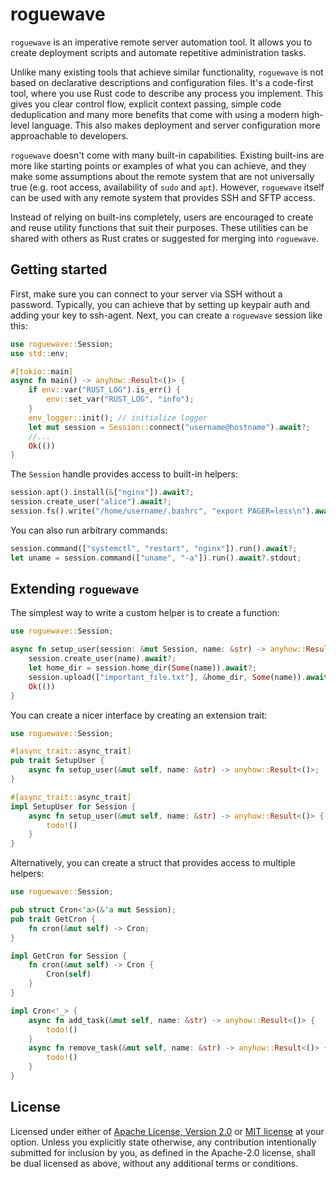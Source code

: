 # roguewave

`roguewave` is an imperative remote server automation tool.
It allows you to create deployment scripts and automate repetitive
administration tasks.

Unlike many existing tools that achieve similar functionality,
`roguewave` is not based on declarative descriptions and configuration files.
It's a code-first tool, where you use Rust code to describe any process
you implement. This gives you clear control flow, explicit context passing,
simple code deduplication and many more benefits that come with using a modern
high-level language. This also makes deployment and server configuration
more approachable to developers.

`roguewave` doesn't come with many built-in capabilities. Existing built-ins are more like
starting points or examples of what you can achieve, and they make some assumptions
about the remote system that are not universally true (e.g. root access, availability of
`sudo` and `apt`). However, `roguewave` itself can be used with any remote system
that provides SSH and SFTP access.

Instead of relying on built-ins completely, users are encouraged
to create and reuse utility functions that suit their purposes. These utilities can
be shared with others as Rust crates or suggested for merging into `roguewave`.

## Getting started

First, make sure you can connect to your server via SSH without a password. Typically,
you can achieve that by setting up keypair auth and adding your key to ssh-agent.
Next, you can create a `roguewave` session like this:
```rust
use roguewave::Session;
use std::env;

#[tokio::main]
async fn main() -> anyhow::Result<()> {
    if env::var("RUST_LOG").is_err() {
        env::set_var("RUST_LOG", "info");
    }
    env_logger::init(); // initialize logger
    let mut session = Session::connect("username@hostname").await?;
    //...
    Ok(())
}
```

The `Session` handle provides access to built-in helpers:
```rust
session.apt().install(&["nginx"]).await?;
session.create_user("alice").await?;
session.fs().write("/home/username/.bashrc", "export PAGER=less\n").await?;
```
You can also run arbitrary commands:
```rust
session.command(["systemctl", "restart", "nginx"]).run().await?;
let uname = session.command(["uname", "-a"]).run().await?.stdout;
```

## Extending `roguewave`

The simplest way to write a custom helper is to create a function:
```rust
use roguewave::Session;

async fn setup_user(session: &mut Session, name: &str) -> anyhow::Result<()> {
    session.create_user(name).await?;
    let home_dir = session.home_dir(Some(name)).await?;
    session.upload(["important_file.txt"], &home_dir, Some(name)).await?;
    Ok(())
}
```
You can create a nicer interface by creating an extension trait:
```rust
use roguewave::Session;

#[async_trait::async_trait]
pub trait SetupUser {
    async fn setup_user(&mut self, name: &str) -> anyhow::Result<()>;
}

#[async_trait::async_trait]
impl SetupUser for Session {
    async fn setup_user(&mut self, name: &str) -> anyhow::Result<()> {
        todo!()
    }
}
```
Alternatively, you can create a struct that provides access to multiple helpers:
```rust
use roguewave::Session;

pub struct Cron<'a>(&'a mut Session);
pub trait GetCron {
    fn cron(&mut self) -> Cron;
}

impl GetCron for Session {
    fn cron(&mut self) -> Cron {
        Cron(self)
    }
}

impl Cron<'_> {
    async fn add_task(&mut self, name: &str) -> anyhow::Result<()> {
        todo!()
    }
    async fn remove_task(&mut self, name: &str) -> anyhow::Result<()> {
        todo!()
    }
}
```

## License
Licensed under either of <a href="LICENSE-APACHE">Apache License, Version 2.0</a>
or <a href="LICENSE-MIT">MIT license</a> at your option. Unless you explicitly state otherwise,
any contribution intentionally submitted for inclusion by you, as defined in the Apache-2.0 license,
shall be dual licensed as above, without any additional terms or conditions.
